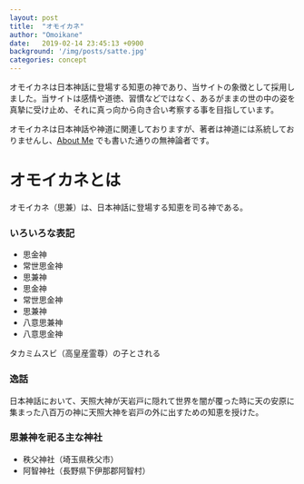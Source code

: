 ```yaml
---
layout: post
title:  "オモイカネ"
author: "Omoikane"
date:   2019-02-14 23:45:13 +0900
background: '/img/posts/satte.jpg'
categories: concept
---
```


オモイカネは日本神話に登場する知恵の神であり、当サイトの象徴として採用しました。当サイトは感情や道徳、習慣などではなく、あるがままの世の中の姿を真摯に受け止め、それに真っ向から向き合い考察する事を目指しています。

オモイカネは日本神話や神道に関連しておりますが、著者は神道には系統しておりませんし、[About Me](https://omoikane-shin.github.io/prophecy/about) でも書いた通りの無神論者です。


# オモイカネとは

オモイカネ（思兼）は、日本神話に登場する知恵を司る神である。

### いろいろな表記
* 思金神
* 常世思金神
* 思兼神
* 思金神
* 常世思金神
* 思兼神
* 八意思兼神
* 八意思金神

タカミムスビ（高皇産霊尊）の子とされる

### 逸話

日本神話において、天照大神が天岩戸に隠れて世界を闇が覆った時に天の安原に集まった八百万の神に天照大神を岩戸の外に出すための知恵を授けた。

### 思兼神を祀る主な神社

* 秩父神社（埼玉県秩父市）
* 阿智神社（長野県下伊那郡阿智村）

